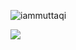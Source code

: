 <p align="left"><img src="https://komarev.com/ghpvc/?username=iammuttaqi&label=Profile%20views&color=0e75b6&style=flat" alt="iammuttaqi"/></p>

<picture>
  <source
    srcset="https://github-readme-stats.vercel.app/api?username=iammuttaqi&show_icons=true&theme=dark"
    media="(prefers-color-scheme: dark)"
  />
  <source
    srcset="https://github-readme-stats.vercel.app/api?username=iammuttaqi&show_icons=true"
    media="(prefers-color-scheme: light), (prefers-color-scheme: no-preference)"
  />
  <img src="https://github-readme-stats.vercel.app/api?username=iammuttaqi&show_icons=true" />
</picture>
